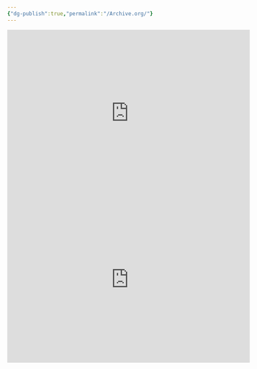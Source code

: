 ```yaml
---
{"dg-publish":true,"permalink":"/Archive.org/"}
---
```


<iframe src="https://archive.org/embed/thirdwavedemocra0000hunt" width="560" height="384" frameborder="0" webkitallowfullscreen="true" mozallowfullscreen="true" allowfullscreen></iframe>

<iframe src="https://archive.org/embed/theoryofdemocrac00sart" width="560" height="384" frameborder="0" webkitallowfullscreen="true" mozallowfullscreen="true" allowfullscreen></iframe>

